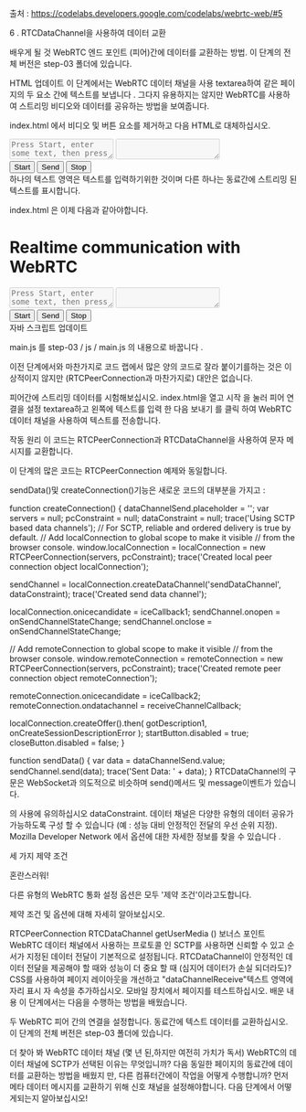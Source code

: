 출처 : https://codelabs.developers.google.com/codelabs/webrtc-web/#5

6 . RTCDataChannel을 사용하여 데이터 교환

배우게 될 것
WebRTC 엔드 포인트 (피어)간에 데이터를 교환하는 방법.
이 단계의 전체 버전은 step-03 폴더에 있습니다.

HTML 업데이트
이 단계에서는 WebRTC 데이터 채널을 사용 textarea하여 같은 페이지의 두 요소 간에 텍스트를 보냅니다 . 그다지 유용하지는 않지만 WebRTC를 사용하여 스트리밍 비디오와 데이터를 공유하는 방법을 보여줍니다.

index.html 에서 비디오 및 버튼 요소를 제거하고 다음 HTML로 대체하십시오.

<textarea id="dataChannelSend" disabled
    placeholder="Press Start, enter some text, then press Send."></textarea>
<textarea id="dataChannelReceive" disabled></textarea>

<div id="buttons">
  <button id="startButton">Start</button>
  <button id="sendButton">Send</button>
  <button id="closeButton">Stop</button>
</div>
하나의 텍스트 영역은 텍스트를 입력하기위한 것이며 다른 하나는 동료간에 스트리밍 된 텍스트를 표시합니다.

index.html 은 이제 다음과 같아야합니다.

<!DOCTYPE html>
<html>

<head>

  <title>Realtime communication with WebRTC</title>

  <link rel="stylesheet" href="css/main.css" />

</head>

<body>

  <h1>Realtime communication with WebRTC</h1>

  <textarea id="dataChannelSend" disabled
    placeholder="Press Start, enter some text, then press Send."></textarea>
  <textarea id="dataChannelReceive" disabled></textarea>

  <div id="buttons">
    <button id="startButton">Start</button>
    <button id="sendButton">Send</button>
    <button id="closeButton">Stop</button>
  </div>

  <script src="https://webrtc.github.io/adapter/adapter-latest.js"></script>
  <script src="js/main.js"></script>

</body>

</html>
자바 스크립트 업데이트

main.js 를 step-03 / js / main.js 의 내용으로 바꿉니다 .

이전 단계에서와 마찬가지로 코드 랩에서 많은 양의 코드로 잘라 붙이기를하는 것은 이상적이지 않지만 (RTCPeerConnection과 마찬가지로) 대안은 없습니다.

피어간에 스트리밍 데이터를 시험해보십시오. index.html을 열고 시작 을 눌러 피어 연결을 설정 textarea하고 왼쪽에 텍스트를 입력 한 다음 보내기 를 클릭 하여 WebRTC 데이터 채널을 사용하여 텍스트를 전송합니다.

작동 원리
이 코드는 RTCPeerConnection과 RTCDataChannel을 사용하여 문자 메시지를 교환합니다.


이 단계의 많은 코드는 RTCPeerConnection 예제와 동일합니다.


sendData()및 createConnection()기능은 새로운 코드의 대부분을 가지고 :

function createConnection() {
  dataChannelSend.placeholder = '';
  var servers = null;
  pcConstraint = null;
  dataConstraint = null;
  trace('Using SCTP based data channels');
  // For SCTP, reliable and ordered delivery is true by default.
  // Add localConnection to global scope to make it visible
  // from the browser console.
  window.localConnection = localConnection =
      new RTCPeerConnection(servers, pcConstraint);
  trace('Created local peer connection object localConnection');

  sendChannel = localConnection.createDataChannel('sendDataChannel',
      dataConstraint);
  trace('Created send data channel');

  localConnection.onicecandidate = iceCallback1;
  sendChannel.onopen = onSendChannelStateChange;
  sendChannel.onclose = onSendChannelStateChange;

  // Add remoteConnection to global scope to make it visible
  // from the browser console.
  window.remoteConnection = remoteConnection =
      new RTCPeerConnection(servers, pcConstraint);
  trace('Created remote peer connection object remoteConnection');

  remoteConnection.onicecandidate = iceCallback2;
  remoteConnection.ondatachannel = receiveChannelCallback;

  localConnection.createOffer().then(
    gotDescription1,
    onCreateSessionDescriptionError
  );
  startButton.disabled = true;
  closeButton.disabled = false;
}

function sendData() {
  var data = dataChannelSend.value;
  sendChannel.send(data);
  trace('Sent Data: ' + data);
}
RTCDataChannel의 구문은 WebSocket과 의도적으로 비슷하며 send()메서드 및 message이벤트가 있습니다.

의 사용에 유의하십시오 dataConstraint. 데이터 채널은 다양한 유형의 데이터 공유가 가능하도록 구성 할 수 있습니다 (예 : 성능 대비 안정적인 전달의 우선 순위 지정). Mozilla Developer Network 에서 옵션에 대한 자세한 정보를 찾을 수 있습니다 .

세 가지 제약 조건

혼란스러워!

다른 유형의 WebRTC 통화 설정 옵션은 모두 '제약 조건'이라고도합니다.

제약 조건 및 옵션에 대해 자세히 알아보십시오.

RTCPeerConnection
RTCDataChannel
getUserMedia ()
보너스 포인트
WebRTC 데이터 채널에서 사용하는 프로토콜 인 SCTP를 사용하면 신뢰할 수 있고 순서가 지정된 데이터 전달이 기본적으로 설정됩니다. RTCDataChannel이 안정적인 데이터 전달을 제공해야 할 때와 성능이 더 중요 할 때 (심지어 데이터가 손실 되더라도)?
CSS를 사용하여 페이지 레이아웃을 개선하고 "dataChannelReceive"텍스트 영역에 자리 표시 자 속성을 추가하십시오.
모바일 장치에서 페이지를 테스트하십시오.
배운 내용
이 단계에서는 다음을 수행하는 방법을 배웠습니다.

두 WebRTC 피어 간의 연결을 설정합니다.
동료간에 텍스트 데이터를 교환하십시오.
이 단계의 전체 버전은 step-03 폴더에 있습니다.

더 찾아 봐
WebRTC 데이터 채널 (몇 년 된,하지만 여전히 가치가 독서)
WebRTC의 데이터 채널에 SCTP가 선택된 이유는 무엇입니까?
다음
동일한 페이지의 동료간에 데이터를 교환하는 방법을 배웠지 만, 다른 컴퓨터간에이 작업을 어떻게 수행합니까? 먼저 메타 데이터 메시지를 교환하기 위해 신호 채널을 설정해야합니다. 다음 단계에서 어떻게되는지 알아보십시오!
